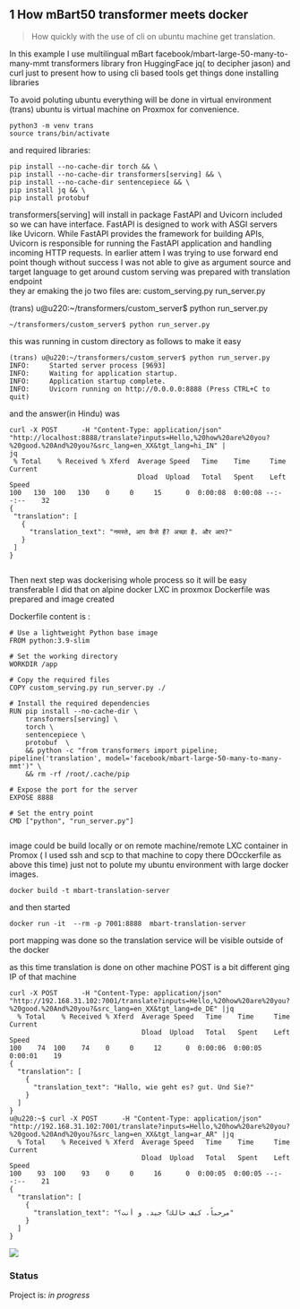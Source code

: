 ## 1 How mBart50 transformer meets docker 

> <p>How quickly with the use of cli on ubuntu machine get translation.<br>
In this example I use multilingual mBart facebook/mbart-large-50-many-to-many-mmt
transformers library fron HuggingFace jq( to decipher jason)  and curl  just to present how to 
using cli based tools get things done
installing libraries

To avoid poluting ubuntu everything will be done in virtual environment (trans)
ubuntu  is virtual machine on Proxmox for convenience.

 ```
python3 -m venv trans
source trans/bin/activate
 ``` 
 and required libraries:

 ```
 pip install --no-cache-dir torch && \
 pip install --no-cache-dir transformers[serving] && \
 pip install --no-cache-dir sentencepiece && \
 pip install jq && \
 pip install protobuf
 
 ```
transformers[serving] will install in package FastAPI and Uvicorn  included so we can have interface.
FastAPI is designed to work with ASGI servers like Uvicorn. While FastAPI provides the framework for building APIs, Uvicorn is responsible for running the FastAPI application and handling incoming HTTP requests. In earlier attem I was trying to use forward end point though without success I was not able to give as argument source and target language to get around custom serving was prepared with translation endpoint  
they ar emaking the jo two files are:
custom_serving.py
run_server.py

(trans) u@u220:~/transformers/custom_server$ python run_server.py 

 ```
~/transformers/custom_server$ python run_server.py 
 
 ```
this was running in custom directory as follows to make it easy 
 
 
 ```
(trans) u@u220:~/transformers/custom_server$ python run_server.py 
INFO:     Started server process [9693]
INFO:     Waiting for application startup.
INFO:     Application startup complete.
INFO:     Uvicorn running on http://0.0.0.0:8888 (Press CTRL+C to quit)
 ``` 
and the answer(in Hindu) was


 ```
curl -X POST      -H "Content-Type: application/json"      "http://localhost:8888/translate?inputs=Hello,%20how%20are%20you?%20good.%20And%20you?&src_lang=en_XX&tgt_lang=hi_IN" |
jq
  % Total    % Received % Xferd  Average Speed   Time    Time     Time  Current
                                 Dload  Upload   Total   Spent    Left  Speed
100   130  100   130    0     0     15      0  0:00:08  0:00:08 --:--:--    32
{
  "translation": [
    {
      "translation_text": "नमस्ते, आप कैसे हैं? अच्छा है. और आप?"
    }
  ]
}


 ```


Then next step was dockerising whole process so it will be easy transferable
I did that on alpine docker LXC in proxmox 
 Dockerfile was prepared and image created

 Dockerfile content is :

```
# Use a lightweight Python base image
FROM python:3.9-slim

# Set the working directory
WORKDIR /app

# Copy the required files
COPY custom_serving.py run_server.py ./

# Install the required dependencies
RUN pip install --no-cache-dir \
    transformers[serving] \
    torch \
    sentencepiece \
    protobuf  \
    && python -c "from transformers import pipeline; pipeline('translation', model='facebook/mbart-large-50-many-to-many-mmt')" \
    && rm -rf /root/.cache/pip

# Expose the port for the server
EXPOSE 8888

# Set the entry point
CMD ["python", "run_server.py"]


 ```


image could be build locally or on remote machine/remote LXC container in Promox  ( I used ssh and scp to that machine to copy there DOcckerfile as above this time) just not to polute my ubuntu environment
with large docker images.
 ```
docker build -t mbart-translation-server
 ```

and then started

```
docker run -it  --rm -p 7001:8888  mbart-translation-server
```
port mapping was done so the translation service will be visible outside of the docker

as this time translation is done on other machine POST is a bit different ging IP of that machine
```
curl -X POST      -H "Content-Type: application/json"      "http://192.168.31.102:7001/translate?inputs=Hello,%20how%20are%20you?%20good.%20And%20you?&src_lang=en_XX&tgt_lang=de_DE" |jq
  % Total    % Received % Xferd  Average Speed   Time    Time     Time  Current
                                 Dload  Upload   Total   Spent    Left  Speed
100    74  100    74    0     0     12      0  0:00:06  0:00:05  0:00:01    19
{
  "translation": [
    {
      "translation_text": "Hallo, wie geht es? gut. Und Sie?"
    }
  ]
}
u@u220:~$ curl -X POST      -H "Content-Type: application/json"      "http://192.168.31.102:7001/translate?inputs=Hello,%20how%20are%20you?%20good.%20And%20you?&src_lang=en_XX&tgt_lang=ar_AR" |jq
  % Total    % Received % Xferd  Average Speed   Time    Time     Time  Current
                                 Dload  Upload   Total   Spent    Left  Speed
100    93  100    93    0     0     16      0  0:00:05  0:00:05 --:--:--    21
{
  "translation": [
    {
      "translation_text": "مرحباً، كيف حالك؟ جيد. و أنت؟"
    }
  ]
}

```



![](mbart.gif)
### Status
Project is: _in progress_ 
